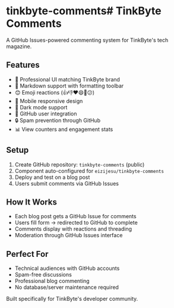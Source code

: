 # tinkbyte-comments# TinkByte Comments

A GitHub Issues-powered commenting system for TinkByte's tech magazine.

## Features

- 🎨 Professional UI matching TinkByte brand
- 📝 Markdown support with formatting toolbar
- 😊 Emoji reactions (👍👎❤️😄🎉😕)
- 📱 Mobile responsive design
- 🌙 Dark mode support
- 👥 GitHub user integration
- 🔒 Spam prevention through GitHub
- 📊 View counters and engagement stats

## Setup

1. Create GitHub repository: `tinkbyte-comments` (public)
2. Component auto-configured for `eizijesu/tinkbyte-comments`
3. Deploy and test on a blog post
4. Users submit comments via GitHub Issues

## How It Works

- Each blog post gets a GitHub Issue for comments
- Users fill form → redirected to GitHub to complete
- Comments display with reactions and threading
- Moderation through GitHub Issues interface

## Perfect For

- Technical audiences with GitHub accounts
- Spam-free discussions
- Professional blog commenting
- No database/server maintenance required

Built specifically for TinkByte's developer community.
